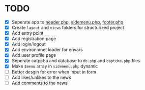 # TODO

- [x] Seperate app to [header.php](layout/header.php), [sidemenu.php](layout/sidemenu.php), [footer.php](layout/footer.php)
- [x] Create `layout` and `views` folders for structurized project
- [x] Add entry point
- [x] Add registration page
- [x] Add login/logout
- [x] Add environmnet loader for envars
- [x] Add user profile page
- [x] Seperate catpcha and database to `db.php` and `captcha.php` files
- [x] Make `$menu` array in `sidemenu.php` dynamic
- [ ] Better desgin for error when input in form
- [ ] Add likes/unlikes to the news
- [ ] Add comments to the news